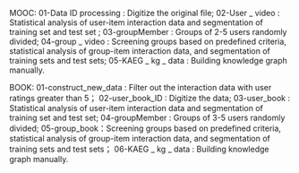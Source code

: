 MOOC:
01-Data ID processing : Digitize the original file;
02-User _ video : Statistical analysis of user-item interaction data and segmentation of training set and test set ;
03-groupMember : Groups of 2-5 users randomly divided;
04-group _ video : Screening groups based on predefined criteria, statistical analysis of group-item interaction data, and segmentation of training sets and test sets;
05-KAEG _ kg _ data : Building knowledge graph manually.

BOOK:
01-construct_new_data : Filter out the interaction data with user ratings greater than 5；
02-user_book_ID : Digitize the data;
03-user_book : Statistical analysis of user-item interaction data and segmentation of training set and test set;
04-groupMember : Groups of 3-5 users randomly divided;
05-group_book：Screening groups based on predefined criteria, statistical analysis of group-item interaction data, and segmentation of training sets and test sets；
06-KAEG _ kg _ data : Building knowledge graph manually.
